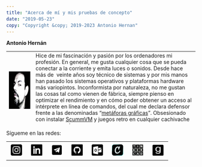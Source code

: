 ```yaml
---
title: "Acerca de mí y mis pruebas de concepto"
date: "2019-05-23"
copy: "Copyright &copy; 2019-2023 Antonio Hernan"
---
```


**Antonio Hernán**

<table style="border-collapse: collapse; width: 100.135%; height: 196px;"><tbody><tr style="height: 192px;"><td style="width: 14.1407%; height: 192px;"><img class="wp-image-20 alignleft" src="../images/perfil_ah3rn4n.jpeg" alt="" width="100" height="100"></td><td style="width: 85.8593%; height: 192px;">Hice de mi fascinación y pasión por los ordenadores mi profesión. En general, me gusta cualquier cosa que se pueda conectar a la corriente y emita luces o sonidos. Desde hace más de &nbsp;veinte años soy técnico de sistemas y por mis manos han pasado los sistemas operativos y plataformas hardware más variopintos. Inconformista por naturaleza, no me gustan las cosas tal como vienen de fábrica, siempre pienso en optimizar el rendimiento y en cómo poder obtener un acceso al intérprete en línea de comandos, del cual me declara defensor frente a las denominadas “<a href="https://es.wikipedia.org/wiki/En_el_principio_fue_la_l%C3%ADnea_de_comandos">metáforas gráficas</a>”. Obsesionado con instalar <a href="https://www.scummvm.org">ScummVM</a> y juegos retro en cualquier cachivache que cae en mis manos.</td></tr></tbody></table>

Sígueme en las redes:


<table><tbody><tr><td><a href="https://instagram.com/ah3rn4n"><img class="aligncenter" style="margin: 5px;" src="../images/instagram_64.png" alt="Instagram" width="30" height="30"></a></td><td><a href="https://www.linkedin.com/in/antoniohernan"><img class="aligncenter" style="margin: 5px;" src="../images/linkedin_64.png" alt="Linkedin" width="30" height="30"></a></td><td><a href="https://t.me/ahernanob"><img class="aligncenter" style="margin: 5px;" src="../images/telegram_64.png" alt="Telegram" width="30" height="30"></a></td><td><a href="https://github.com/antoniohernan"><img class="aligncenter" style="margin: 5px;" src="../images/github_64.png" alt="Github" width="30" height="30"></a></td><td><a href="mailto:antonio.hernan@protonmail.com"><img class="aligncenter" style="margin: 5px;" src="../images/mailo_64.png" alt="Mail" width="30" height="30"></a></td><td><a href="https://www.credly.com/users/antonio-j-hernan-obispo/badges"><img class="aligncenter" style="margin: 5px;" src="../images/Credly_64.png" alt="Credlyb" width="30" height="30"></a></td><td><a href="https://www.tinkercad.com/users/5ws4ocFGBKq-ah3rn4n"><img class="aligncenter" style="margin: 5px;" src="../images/Tinkercad_64.png" alt="Tinkercad" width="30" height="30"></a></td><td><a href="https://www.goodreads.com/ah3rn4n"><img class="aligncenter" style="margin: 5px;" src="../images/goodreads_64.png" alt="GoodReads" width="30" height="30"></a></td></tr></tbody></table>
